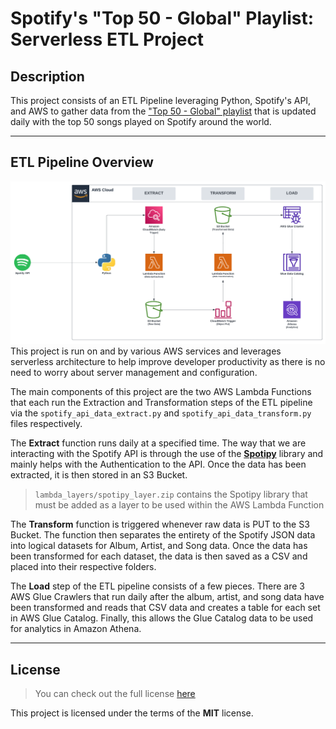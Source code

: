 # Spotify's "Top 50 - Global" Playlist: Serverless ETL Project

## Description
This project consists of an ETL Pipeline leveraging Python, Spotify's API, and AWS to gather data from the ["Top 50 - Global" playlist](https://open.spotify.com/playlist/37i9dQZEVXbMDoHDwVN2tF?si=3c950d065c274b3f) that is updated daily with the top 50 songs played on Spotify around the world.

---

## ETL Pipeline Overview
![AWS Serverless Architecture](assets/aws_architecture.png)
This project is run on and by various AWS services and leverages serverless architecture to help improve developer productivity as there is no need to worry about server management and configuration.

The main components of this project are the two AWS Lambda Functions that each run the Extraction and Transformation steps of the ETL pipeline via the `spotify_api_data_extract.py` and `spotify_api_data_transform.py` files respectively.

The **Extract** function runs daily at a specified time. The way that we are interacting with the Spotify API is through the use of the [**Spotipy**](https://spotipy.readthedocs.io/en/2.22.1/) library and mainly helps with the Authentication to the API. Once the data has been extracted, it is then stored in an S3 Bucket.
> `lambda_layers/spotipy_layer.zip` contains the Spotipy library that must be added as a layer to be used within the AWS Lambda Function

The **Transform** function is triggered whenever raw data is PUT to the S3 Bucket. The function then separates the entirety of the Spotify JSON data into logical datasets for Album, Artist, and Song data. Once the data has been transformed for each dataset, the data is then saved as a CSV and placed into their respective folders.

The **Load** step of the ETL pipeline consists of a few pieces. There are 3 AWS Glue Crawlers that run daily after the album, artist, and song data have been transformed and reads that CSV data and creates a table for each set in AWS Glue Catalog. Finally, this allows the Glue Catalog data to be used for analytics in Amazon Athena. 

---

## License
>You can check out the full license [here](LICENSE)

This project is licensed under the terms of the **MIT** license.
